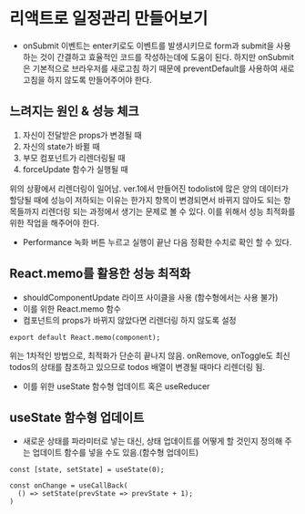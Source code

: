 # 리액트로 일정관리 만들어보기
- onSubmit 이벤트는 enter키로도 이벤트를 발생시키므로 form과 submit을 사용하는 것이 간결하고 효율적인 코드를 작성하는데에 도움이 된다. 하지만 onSubmit은 기본적으로 브라우저를 새로고침 하기 때문에 preventDefault를 사용하여 새로고침을 하지 않도록 만들어주어야 한다.

## 느려지는 원인 & 성능 체크
1. 자신이 전달받은 props가 변경될 때
2. 자신의 state가 바뀔 때
3. 부모 컴포넌트가 리렌더링될 때
4. forceUpdate 함수가 실행될 때

위의 상황에서 리렌더링이 일어남.
ver.1에서 만들어진 todolist에 많은 양의 데이터가 할당될 때에 성능이 저하되는 이유는 한가지 항목이 변경되면서 바뀌지 않아도 되는 항목들까지 리렌더링 되는 과정에서 생기는 문제로 볼 수 있다. 이를 위해서 성능 최적화를 위한 작업을 해주어야 한다.

- Performance 녹화 버튼 누르고 실행이 끝난 다음 정확한 수치로 확인 할 수 있다.

## React.memo를 활용한 성능 최적화
- shouldComponentUpdate 라이프 사이클을 사용 (함수형에서는 사용 불가)
- 이를 위한 React.memo 함수
- 컴포넌트의 props가 바뀌지 않았다면 리렌더링 하지 않도록 설정
```
export default React.memo(component);
```
위는 1차적인 방법으로, 최적화가 단순히 끝나지 않음.
onRemove, onToggle도 최신 todos의 상태를 참조하고 있으므로 todos 배열이 변경될 때마다 리렌더링 됨.
- 이를 위한 useState 함수형 업데이트 혹은 useReducer

## useState 함수형 업데이트
- 새로운 상태를 파라미터로 넣는 대신, 상태 업데이트를 어떻게 할 것인지 정의해 주는 업데이트 함수를 넣을 수도 있음.(함수형 업데이트)
```
const [state, setState] = useState(0);

const onChange = useCallBack(
  () => setState(prevState => prevState + 1);
)
```